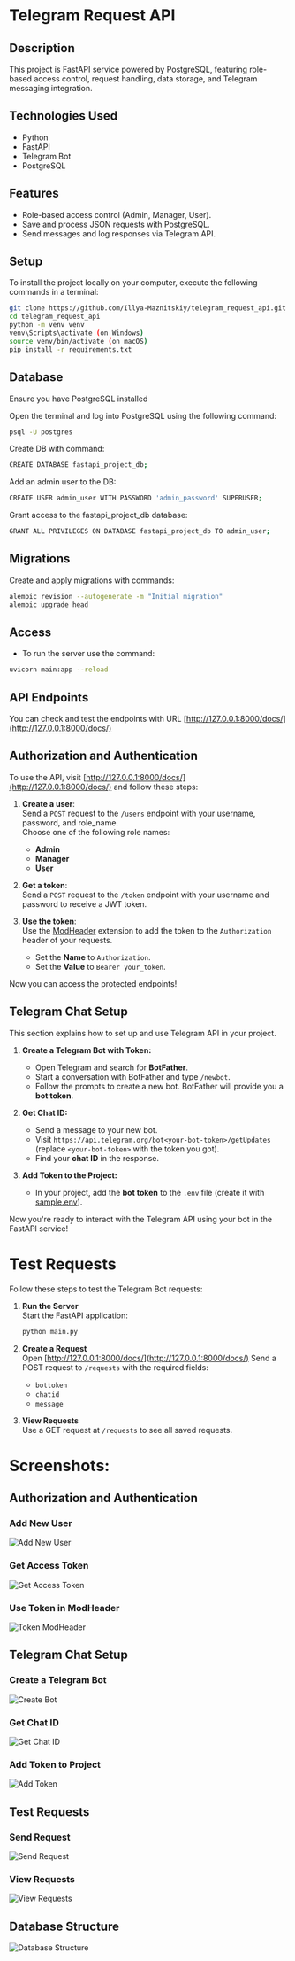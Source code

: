 # Telegram Request API


## Description
This project is FastAPI service powered by PostgreSQL, featuring role-based access control, request handling, data storage, and Telegram messaging integration.


## Technologies Used
- Python
- FastAPI
- Telegram Bot
- PostgreSQL


## Features
- Role-based access control (Admin, Manager, User).
- Save and process JSON requests with PostgreSQL.
- Send messages and log responses via Telegram API.


## Setup
To install the project locally on your computer, execute the following commands in a terminal:
```bash
git clone https://github.com/Illya-Maznitskiy/telegram_request_api.git
cd telegram_request_api
python -m venv venv
venv\Scripts\activate (on Windows)
source venv/bin/activate (on macOS)
pip install -r requirements.txt
```

## Database
Ensure you have PostgreSQL installed

Open the terminal and log into PostgreSQL using the following command:
```bash
psql -U postgres
```

Create DB with command:
```bash
CREATE DATABASE fastapi_project_db;
```

Add an admin user to the DB:
```bash
CREATE USER admin_user WITH PASSWORD 'admin_password' SUPERUSER;
```

Grant access to the fastapi_project_db database:
```bash
GRANT ALL PRIVILEGES ON DATABASE fastapi_project_db TO admin_user;
```


## Migrations
Create and apply migrations with commands:
```bash
alembic revision --autogenerate -m "Initial migration"
alembic upgrade head
```


## Access
- To run the server use the command:
```bash
uvicorn main:app --reload
```

## API Endpoints
You can check and test the endpoints with URL [http://127.0.0.1:8000/docs/](http://127.0.0.1:8000/docs/)


## Authorization and Authentication

To use the API, visit [http://127.0.0.1:8000/docs/](http://127.0.0.1:8000/docs/) and follow these steps:

1. **Create a user**:  
   Send a `POST` request to the `/users` endpoint with your username, password, and role_name.  
   Choose one of the following role names:  
   - **Admin**  
   - **Manager**  
   - **User**  

  

2. **Get a token**:  
   Send a `POST` request to the `/token` endpoint with your username and password to receive a JWT token.  

  

3. **Use the token**:  
   Use the [ModHeader](https://modheader.com/) extension to add the token to the `Authorization` header of your requests.  
   - Set the **Name** to `Authorization`.  
   - Set the **Value** to `Bearer your_token`.

Now you can access the protected endpoints!


## Telegram Chat Setup

This section explains how to set up and use Telegram API in your project.

1. **Create a Telegram Bot with Token:**
   - Open Telegram and search for **BotFather**.
   - Start a conversation with BotFather and type `/newbot`.
   - Follow the prompts to create a new bot. BotFather will provide you a **bot token**.

  

2. **Get Chat ID:**
   - Send a message to your new bot.
   - Visit `https://api.telegram.org/bot<your-bot-token>/getUpdates` (replace `<your-bot-token>` with the token you got).
   - Find your **chat ID** in the response.

  

3. **Add Token to the Project:**
   - In your project, add the **bot token** to the `.env` file (create it with [sample.env](./sample.env)).


Now you're ready to interact with the Telegram API using your bot in the FastAPI service!


# Test Requests

Follow these steps to test the Telegram Bot requests:

1. **Run the Server**  
   Start the FastAPI application:  
   ```bash
   python main.py
   ```

2. **Create a Request**  
   Open [http://127.0.0.1:8000/docs/](http://127.0.0.1:8000/docs/)
   Send a POST request to `/requests` with the required fields:  
   - `bottoken`  
   - `chatid`
   - `message`  

3. **View Requests**  
   Use a GET request at `/requests` to see all saved requests.


# Screenshots:

## Authorization and Authentication

### Add New User
![Add New User](screenshots/add_user.png)

### Get Access Token
![Get Access Token](screenshots/get_token.png)

### Use Token in ModHeader
![Token ModHeader](screenshots/token_mod_header.png)


## Telegram Chat Setup

### Create a Telegram Bot
![Create Bot](screenshots/create_bot.png)

### Get Chat ID
![Get Chat ID](screenshots/get_chat_id.png)

### Add Token to Project
![Add Token](screenshots/add_token.png)


## Test Requests

### Send Request
![Send Request](screenshots/send_request.png)

### View Requests
![View Requests](screenshots/view_requests.png)


## Database Structure
![Database Structure](screenshots/db_structure.png)
